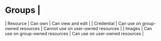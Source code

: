 # Groups |
| Resource | Can own | Can view and edit | 
| Credential | Can use on group-owned resources | Cannot use on user-owned resources |
| Images | Can use on group-owned resources | Can use on user-owned resources |